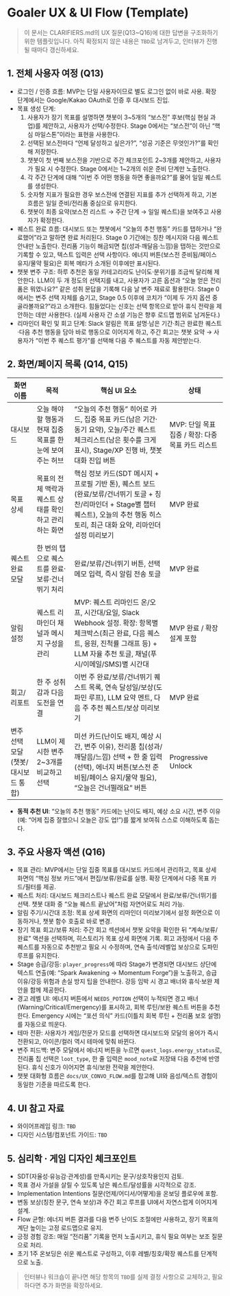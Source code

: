 # Goaler UX & UI Flow (Template)

> 이 문서는 CLARIFIERS.md의 UX 질문(Q13~Q16)에 대한 답변을 구조화하기 위한 템플릿입니다. 아직 확정되지 않은 내용은 `TBD`로 남겨두고, 인터뷰가 진행될 때마다 갱신하세요.

## 1. 전체 사용자 여정 (Q13)
- 로그인 / 인증 흐름: MVP는 단일 사용자이므로 별도 로그인 없이 바로 사용. 확장 단계에서는 Google/Kakao OAuth로 인증 후 대시보드 진입.
- 목표 생성 단계:
  1. 사용자가 장기 목표를 설명하면 챗봇이 3~5개의 “보스전” 후보(핵심 현실 과업)를 제안하고, 사용자가 선택/수정한다. Stage 0에서는 “보스전”이 아닌 “핵심 마일스톤”이라는 표현을 사용한다.
  2. 선택된 보스전마다 “언제 달성하고 싶은가?”, “성공 기준은 무엇인가?”를 확인해 저장한다.
  3. 챗봇이 첫 번째 보스전을 기반으로 주간 체크포인트 2~3개를 제안하고, 사용자가 필요 시 수정한다. Stage 0에서는 1~2개의 쉬운 준비 단계만 노출한다.
  4. 각 주간 단계에 대해 “이번 주 어떤 행동을 하면 좋을까요?”를 물어 일일 퀘스트를 생성한다.
  5. 숫자형 지표가 필요한 경우 보스전에 연결된 지표를 추가 선택하게 하고, 기본 흐름은 일일 준비/전리품 중심으로 유지한다.
  6. 챗봇이 최종 요약(보스전 리스트 → 주간 단계 → 일일 퀘스트)을 보여주고 사용자가 확정한다.
- 퀘스트 완료 흐름: 대시보드 또는 챗봇에서 “오늘의 추천 행동” 카드를 탭하거나 “완료했어”라고 말하면 완료 처리된다. Stage 0 기간에는 칭찬 메시지와 다음 퀘스트 안내만 노출한다. 전리품 기능이 해금되면 칩(성과·깨달음·느낌)을 탭하는 것만으로 기록할 수 있고, 텍스트 입력은 선택 사항이다. 에너지 버튼(보스전 준비됨/페이스 유지/물약 필요)은 회복 메타가 소개된 이후에만 표시된다.
- 챗봇 변주 구조: 하루 추천은 동일 카테고리라도 난이도·분위기를 조금씩 달리해 제안한다. LLM이 두 개 정도의 선택지를 내고, 사용자가 고른 옵션과 “오늘 얻은 전리품은 뭐였나요?” 같은 성취 문답을 기록해 다음 날 변주 재료로 활용한다. Stage 0에서는 변주 선택 자체를 숨기고, Stage 0.5 이후에 코치가 “이제 두 가지 옵션 중 골라볼까요?”라고 소개한다. 힘들었다는 신호는 선택 항목으로 받아 휴식 전략을 제안하는 데만 사용한다. (실제 사용자 간 소셜 기능은 향후 로드맵 범위로 남겨둔다.)
- 리마인더 확인 및 회고 단계: Slack 알림은 목표 설명·남은 기간·최근 완료한 퀘스트·다음 추천 행동을 담아 바로 행동으로 이어지게 하고, 주간 회고는 챗봇 요약 → 사용자가 “이번 주 퀘스트 평가”를 선택해 다음 주 퀘스트를 자동 제안받는다.

## 2. 화면/페이지 목록 (Q14, Q15)
| 화면 이름 | 목적 | 핵심 UI 요소 | 상태 |
| --- | --- | --- | --- |
| 대시보드 | 오늘 해야 할 행동과 현재 집중 목표를 한눈에 보여주는 허브 | “오늘의 추천 행동” 히어로 카드, 집중 목표 카드(남은 기간·동기 요약), 오늘/주간 퀘스트 체크리스트(남은 횟수를 크게 표시), Stage/XP 진행 바, 챗봇 대화 진입 버튼 | MVP: 단일 목표 집중 / 확장: 다중 목표 카드 리스트 |
| 목표 상세 | 목표의 전체 맥락과 퀘스트 상태를 확인하고 관리하는 화면 | 핵심 정보 카드(SDT 메시지 + 프로필 기반 톤), 퀘스트 보드(완료/보류/건너뛰기 토글 + 칭찬/리마인더 + Stage별 챕터 퀘스트), 오늘의 추천 행동 히스토리, 최근 대화 요약, 리마인더 설정 미리보기 | MVP 완료 |
| 퀘스트 완료 모달 | 한 번의 탭으로 퀘스트를 완료·보류·건너뛰기 처리 | 완료/보류/건너뛰기 버튼, 선택 메모 입력, 즉시 알림 전송 토글 | MVP 완료 |
| 알림 설정 | 퀘스트 리마인더 채널과 메시지 구성을 관리 | MVP: 퀘스트 리마인드 온/오프, 시간대/요일, Slack Webhook 설정. 확장: 항목별 체크박스(최근 완료, 다음 퀘스트, 응원, 진척률 그래프 등) + LLM 자율 추천 토글, 채널(푸시/이메일/SMS)별 시간대 | MVP 완료 / 확장 설계 포함 |
| 회고/리포트 | 한 주 성취감과 다음 도전을 연결 | 이번 주 완료/보류/건너뛰기 퀘스트 목록, 연속 달성일/보상(도파민 루프), LLM 요약 멘트, 다음 주 추천 퀘스트/보상 미리보기 | MVP 완료 |
| 변주 선택 모달 (챗봇/대시보드 통합) | LLM이 제시한 변주 2~3개를 비교하고 선택 | 미션 카드(난이도 배지, 예상 시간, 변주 이유), 전리품 칩(성과/깨달음/느낌) 선택 + 한 줄 입력(선택), 에너지 버튼(보스전 준비됨/페이스 유지/물약 필요), “오늘은 건너뛸래요” 버튼 | Progressive Unlock |
- **동적 추천 UI**: “오늘의 추천 행동” 카드에는 난이도 배지, 예상 소요 시간, 변주 이유(예: “어제 집중 잘했으니 오늘은 강도 업!”)를 짧게 보여줘 스스로 이해하도록 돕는다.

## 3. 주요 사용자 액션 (Q16)
- 목표 관리: MVP에서는 단일 집중 목표를 대시보드 카드에서 관리하고, 목표 상세 화면의 “핵심 정보 카드”에서 편집/보류/완료를 실행. 확장 단계에서 다중 목표 카드/필터를 제공.
- 퀘스트 처리: 대시보드 체크리스트나 퀘스트 완료 모달에서 완료/보류/건너뛰기를 선택. 챗봇 대화 중 “오늘 퀘스트 끝났어”처럼 자연어로도 처리 가능.
- 알림 주기/시간대 조정: 목표 상세 화면의 리마인더 미리보기에서 설정 화면으로 이동하거나, 챗봇 함수 호출로 바로 변경.
- 장기 목표 회고/보류 처리: 주간 회고 섹션에서 챗봇 요약을 확인한 뒤 “계속/보류/완료” 액션을 선택하며, 히스토리가 목표 상세 화면에 기록. 회고 과정에서 다음 주 퀘스트를 자동으로 추천받고 필요 시 수정하며, 연속 출석/레벨업 보상으로 도파민 루프를 유지한다.
- Stage 승급/강등: `player_progress`에 따라 Stage가 변경되면 대시보드 상단에 텍스트 연출(예: “Spark Awakening → Momentum Forge”)을 노출하고, 승급 이유/강등 위험과 손실 방지 팁을 안내한다. 강등 임박 시 경고 배너와 휴식·보완 제안을 함께 제공한다.
- 경고 레벨 UI: 에너지 버튼에서 `NEEDS_POTION` 선택이 누적되면 경고 배너(Warning/Critical/Emergency)를 표시하고, 회복 루틴/보완 퀘스트 버튼을 추천한다. Emergency 시에는 “포션 의식” 카드(이틀치 회복 루틴 + 전리품 보호 설명)를 자동으로 띄운다.
- 테마 전환: 사용자가 게임/전문가 모드를 선택하면 대시보드와 모달의 용어가 즉시 전환되고, 아이콘/컬러 역시 테마에 맞춰 바뀐다.
- 변주 피드백: 변주 모달에서 에너지 버튼을 누르면 `quest_logs.energy_status`로, 전리품 칩 선택은 `loot_type`, 한 줄 입력은 `mood_note`로 저장돼 다음 추천에 반영된다. 휴식 신호가 이어지면 휴식/보완 전략을 제안한다.
- 챗봇 대화형 흐름은 `docs/UX_CONVO_FLOW.md`를 참고해 UI와 음성/텍스트 경험이 동일한 기준을 따르도록 한다.

## 4. UI 참고 자료
- 와이어프레임 링크: `TBD`
- 디자인 시스템/컴포넌트 가이드: `TBD`

## 5. 심리학 · 게임 디자인 체크포인트
- SDT(자율성·유능감·관계성)를 만족시키는 문구/상호작용인지 검토.
- 목표 경사 가설을 살릴 수 있도록 남은 퀘스트/달성률을 시각적으로 강조.
- Implementation Intentions 질문(언제/어디서/어떻게)을 온보딩 플로우에 포함.
- 변동 보상(칭찬 문구, 연속 보상)과 주간 회고 루프를 UI에서 자연스럽게 이어지게 설계.
- Flow 균형: 에너지 버튼 결과를 다음 변주 난이도 조절에만 사용하고, 장기 목표의 계단 높이는 고정 로드맵으로 유지.
- 긍정 경험 강조: 매일 “전리품” 기록을 먼저 노출시키고, 휴식 필요 여부는 보조 질문으로 처리.
- 초기 1주 온보딩은 쉬운 퀘스트로 구성하고, 이후 레벨/칭호/확장 퀘스트를 단계적으로 노출.

> 인터뷰나 워크숍이 끝나면 해당 항목의 `TBD`를 실제 결정 사항으로 교체하고, 필요하다면 추가 화면을 확장하세요.
